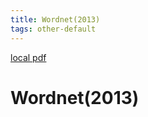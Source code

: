 ```yaml
---
title: Wordnet(2013)
tags: other-default
---
```


[local pdf](../../../pdfs/2013-wordnet.pdf)

# Wordnet(2013)
